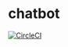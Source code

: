 # chatbot

[![CircleCI](https://circleci.com/gh/gopirajagopal/chatbot/tree/DEV_V1.0.svg?style=svg)](https://circleci.com/gh/gopirajagopal/chatbot/tree/DEV_V1.0)
